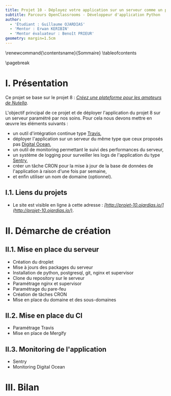 ```yaml
---
title: Projet 10 - Déployez votre application sur un serveur comme un pro ! 
subtitle: Parcours OpenClassrooms - Développeur d'application Python
author:
  - 'Étudiant : Guillaume OJARDIAS'
  - 'Mentor : Erwan KERIBIN'
  - 'Mentor évaluateur : Benoît PRIEUR'
geometry: margin=1.5cm
---
```

\renewcommand{\contentsname}{Sommaire}
\tableofcontents

\pagebreak
# I. Présentation

Ce projet se base sur le projet 8 : _[Créez une plateforme pour les amateurs de Nutella](https://openclassrooms.com/fr/paths/68/projects/159/assignment)_.

L'objectif principal de ce projet et de déployer l'application du projet 8 sur un serveur paramétré par nos soins. Pour cela nous devons mettre en œuvre les éléments suivants :
- un outil d'intégration continue type [Travis](https://travis-ci.com/),
- déployer l'application sur un serveur du même type que ceux proposés pas [Digital Ocean](https://www.digitalocean.com/),
- un outil de monitoring permettant le suivi des performances du serveur,
- un système de logging pour surveiller les logs de l'application du type [Sentry](https://sentry.io/welcome/),
- créer un tâche CRON pour la mise à jour de la base de données de l'application à raison d'une fois par semaine,
- et enfin utiliser un nom de domaine (optionnel).

## I.1. Liens du projets

- Le site est visible en ligne à cette adresse : _[http://projet-10.ojardias.io/](http://projet-10.ojardias.io/)_.

# II. Démarche de création

## II.1. Mise en place du serveur

- Création du droplet
- Mise à jours des packages du serveur
- Installation de python, postgresql, git, nginx et supervisor
- Clone du repository sur le serveur
- Paramétrage nginx et supervisor
- Paramétrage du pare-feu
- Création de tâches CRON
- Mise en place du domaine et des sous-domaines


## II.2. Mise en place du CI

- Paramétrage Travis
- Mise en place de Mergify


## II.3. Monitoring de l'application

- Sentry
- Monitoring Digital Ocean

# III. Bilan

